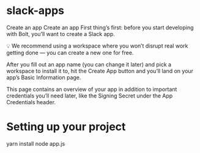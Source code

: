 # slack-apps
Create an app
Create an app
First thing’s first: before you start developing with Bolt, you’ll want to create a Slack app.

💡 We recommend using a workspace where you won’t disrupt real work getting done — you can create a new one for free.

After you fill out an app name (you can change it later) and pick a workspace to install it to, hit the Create App button and you’ll land on your app’s Basic Information page.

This page contains an overview of your app in addition to important credentials you’ll need later, like the Signing Secret under the App Credentials header.

# Setting up your project

yarn install
node app.js

